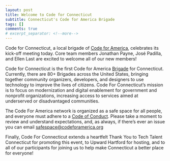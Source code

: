 ```yaml
---
layout: post
title: Welcome to Code for Connecticut
subtitle: Connecticut's Code for America Brigade
tags: []
comments: true
# excerpt_separator: <!--more-->
---
```

Code for Connecticut, a local brigade of [Code for America](https://www.codeforamerica.org), celebrates its kick-off meeting today. Core team members Jonathan Payne, José Padilla, and Ellen Last are excited to welcome all of our new members!

Code for Connecticut is the first Code for America [Brigade](https://brigade.codeforamerica.org) for Connecticut. Currently, there are 80+ Brigades across the United States, bringing together community organizers, developers, and designers to use technology to improve the lives of citizens. Code For Connecticut’s mission is to focus on modernization and digital enablement for government and nonprofit organizations, increasing access to services aimed at underserved or disadvantaged communities.

The Code For America network is organized as a safe space for all people, and everyone must adhere to a [Code of Conduct](https://github.com/codeforamerica/codeofconduct). Please take a moment to review and understand expectations, and, as always, if there’s ever an issue you can email [safespace@codeforamerica.org](mailto:safespace@codeforamerica.org)

Finally, Code For Connecticut extends a heartfelt Thank You to Tech Talent Connecticut for promoting this event, to Upward Hartford for hosting, and to all of our participants for joining us to help make Connecticut a better place for everyone!



